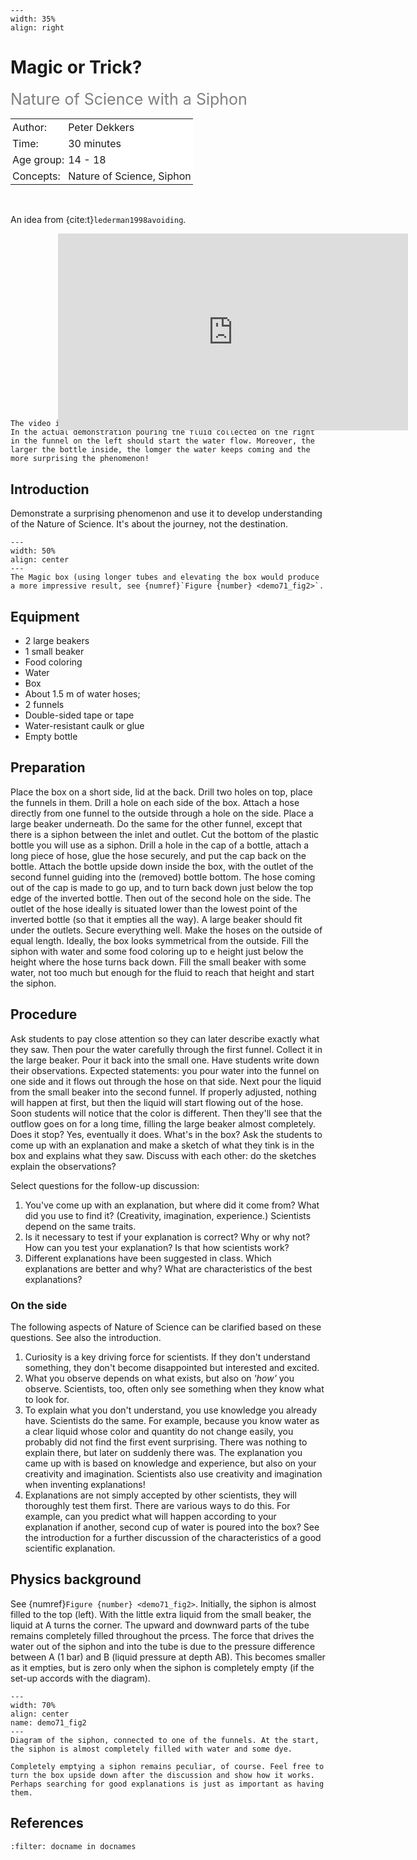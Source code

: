 ```{figure} ../../figures/ready.png
---
width: 35%
align: right
```

# Magic or Trick? 
<span style="font-size: 25px; color: gray;">Nature of Science with a Siphon</span>

<table style="width: 100%; border-collapse: collapse; border: none;">
    <tr style="background-color: white;"> 
        <td style="text-align: left; padding: 3px; border: none;">Author:</td>
        <td style="text-align: left; padding: 3px; border: none;">Peter Dekkers</td>
    </tr>
    <tr style="background-color: white;">
        <td style="text-align: left; padding: 3px; border: none;">Time:</td>
        <td style="text-align: left; padding: 3px; border: none;">30 minutes</td>
    </tr>
    <tr style="background-color: white;">
        <td style="text-align: left; padding: 3px; border: none;">Age group:</td>
        <td style="text-align: left; padding: 3px; border: none;">14 - 18</td>
    </tr>
    <tr style="background-color: white;">
        <td style="text-align: left; padding: 3px; border: none;">Concepts:</td>
        <td style="text-align: left; padding: 3px; border: none;">Nature of Science, Siphon</td>
    </tr>
</table><br>

An idea from {cite:t}`lederman1998avoiding`.

<div style="display: flex; justify-content: center;">
    <div style="position: relative; width: 70%; height: 0; padding-bottom: 56.25%;">
        <iframe width="560" height="315" src="https://www.youtube.com/embed/V96T3VjjuIc?si=4srWF8VcXYkpJ9mv" title="YouTube video player" frameborder="0" allow="accelerometer; autoplay; clipboard-write; encrypted-media; gyroscope; picture-in-picture; web-share" referrerpolicy="strict-origin-when-cross-origin" allowfullscreen></iframe>
    </div>
</div>

``` {note}
The video is a little different from the performance described below. In the actual demonstration pouring the fluid collected on the right in the funnel on the left should start the water flow. Moreover, the larger the bottle inside, the lomger the water keeps coming and the more surprising the phenomenon!
```

## Introduction
Demonstrate a surprising phenomenon and use it to develop understanding of the Nature of Science. It's about the journey, not the destination.

```{figure} demo71_figure1.png
---
width: 50%
align: center
---
The Magic box (using longer tubes and elevating the box would produce a more impressive result, see {numref}`Figure {number} <demo71_fig2>`.
```

## Equipment
- 2 large beakers
- 1 small beaker
- Food coloring
- Water
- Box
- About 1.5 m of water hoses;
- 2 funnels
- Double-sided tape or tape
- Water-resistant caulk or glue
- Empty bottle

## Preparation
Place the box on a short side, lid at the back. Drill two holes on top, place the funnels in them. Drill a hole on each side of the box. Attach a hose directly from one funnel to the outside through a hole on the side. Place a large beaker underneath. Do the same for the other funnel, except that there is a siphon between the inlet and outlet. Cut the bottom of the plastic bottle you will use as a siphon. Drill a hole in the cap of a bottle, attach a long piece of hose, glue the hose securely, and put the cap back on the bottle. Attach the bottle upside down inside the box, with the outlet of the second funnel guiding into the (removed) bottle bottom. The hose coming out of the cap is made to go up, and to turn back down just below the top edge of the inverted bottle. Then out of the second hole on the side. The outlet of the hose ideally is situated lower than the lowest point of the inverted bottle (so that it empties all the way).  A large beaker should fit under the outlets. Secure everything well. Make the hoses on the outside of equal length. Ideally, the box looks symmetrical from the outside. Fill the siphon with water and some food coloring up to e height just below the height where the hose turns back down. Fill the small beaker with some water, not too much but enough for the fluid to reach that height and start the siphon.

## Procedure
Ask students to pay close attention so they can later describe exactly what they saw. Then pour the water carefully through the first funnel. Collect it in the large beaker. Pour it back into the small one. Have students write down their observations. Expected statements: you pour water into the funnel on one side and it flows out through the hose on that side. Next pour the liquid from the small beaker into the second funnel. If properly adjusted, nothing will happen at first, but then the liquid will start flowing out of the hose. Soon students will notice that the color is different. Then they'll see that the outflow goes on for a long time, filling the large beaker almost completely. Does it stop? Yes, eventually it does. What's in the box? Ask the students to come up with an explanation and make a sketch of what they tink is in the box and explains what they saw. Discuss with each other: do the sketches explain the observations? 

Select questions for the follow-up discussion:
1. You've come up with an explanation, but where did it come from? What did you use to find it? (Creativity, imagination, experience.) Scientists depend on the same traits.
2. Is it necessary to test if your explanation is correct? Why or why not? How can you test your explanation? Is that how scientists work?
3. Different explanations have been suggested in class. Which explanations are better and why? What are characteristics of the best explanations?
   
### On the side
The following aspects of Nature of Science can be clarified based on these questions. See also the introduction.
1. Curiosity is a key driving force for scientists. If they don't understand something, they don't become disappointed but interested and excited.
2. What you observe depends on what exists, but also on *'how'* you observe. Scientists, too, often only see something when they know what to look for.
3. To explain what you don't understand, you use knowledge you already have. Scientists do the same. For example, because you know water as a clear liquid whose color and quantity do not change easily, you probably did not find the first event surprising. There was nothing to explain there, but later on suddenly there was. The explanation you came up with is based on knowledge and experience, but also on your creativity and imagination. Scientists also use creativity and imagination when inventing explanations!
4. Explanations are not simply accepted by other scientists, they will thoroughly test them first. There are various ways to do this. For example, can you predict what will happen according to your explanation if another, second cup of water is poured into the box? See the introduction for a further discussion of the characteristics of a good scientific explanation.

## Physics background
See {numref}`Figure {number} <demo71_fig2>`. Initially, the siphon is almost filled to the top (left). With the little extra liquid from the small beaker, the liquid at A turns the corner. The upward and downward parts of the tube remains completely filled throughout the prcess. The force that drives the water out of the siphon and into the tube is due to the pressure difference between A (1 bar) and B (liquid pressure at depth AB). This becomes smaller as it empties, but is zero only when the siphon is completely empty (if the set-up accords with the diagram).

```{figure} demo71_figure2.png
---
width: 70%
align: center
name: demo71_fig2
---
Diagram of the siphon, connected to one of the funnels. At the start, the siphon is almost completely filled with water and some dye.
```

```{tip}
Completely emptying a siphon remains peculiar, of course. Feel free to turn the box upside down after the discussion and show how it works. Perhaps searching for good explanations is just as important as having them.
```

## References
```{bibliography}
:filter: docname in docnames
```
